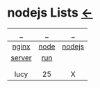 # nodejs Lists  [←](../index.md)

| _ | _ | _ |
|:---:|:---:|:---:|
| [nginx](nginx.md) | [node](node.md) | [nodejs](nodejs.md) |
| [server](server.js) | [run](run.js) | []() |
| []() | []() | []() |
| []() | []() | []() |
| lucy | 25 | X |
